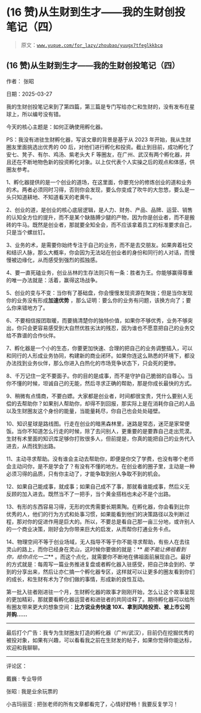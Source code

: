 # (16 赞)从生财到生才——我的生财创投笔记（四）

> 原文：[`www.yuque.com/for_lazy/zhoubao/yuugx7tfeglkkbcq`](https://www.yuque.com/for_lazy/zhoubao/yuugx7tfeglkkbcq)

## (16 赞)从生财到生才——我的生财创投笔记（四）

作者： 张昭

日期：2025-03-27

我的生财创投笔记来到了第四篇，第三篇是专门写给亦仁和生财的，没有发布在星球上，所以编号没有错。

今天的核心主题是：如何正确使用孵化器。

PS：我没有进驻生财孵化器，写该文章的背景是基于从 2023 年开始，我从生财圈友里面挑选出优秀的 00 后，对他们进行孵化和投资。截止到目前，成功孵化了安七、凳子、有尔、鸡汤、紫老头大 F 等圈友，在广州、武汉有两个孵化器，并且还在不断地物色新的投资孵化对象。以上仅代表个人实操之后的观点和体感，供圈友参考。

1、孵化器提供的是一个创业的道场，在这里面，你要充分的修炼创业的道和业务的术。两者必须同时习得，否则你会发现，要么你变成了吹牛的大忽悠，要么是一头只知道耕地、不知道看天的老黄牛。

2、创业的道，是创业的核心底层逻辑，是人力、财务、产品、品牌、运营、销售的认知全方位的提升，而不是某个缺胳膊少腿的产物，因为你是创业者，而不是搬砖的牛马。既然是创业者，那就要全知全会，而不应该拿着员工的标准要求自己，只是当个螺丝钉。

3、业务的术，是需要你始终专注于自己的业务，而不是去交朋友。如果奔着社交和结识人脉，那么大概率，你会因为无法站在创业者的身份和同行的人对话，而慢慢被边缘化，从而感受到强烈的孤独感。

4、要一直死磕业务，创业丛林的生存法则只有一条：胜者为王。你能够赢得尊重的唯一办法就是：活着，赢得这场战争。

5、创业的变与不变：当你有了基础盘，你会慢慢发现资源在聚拢；但是当你发现你的业务没有形成**加速优势** ，那么证明：要么你的业务有问题，该换方向了；要么你来错地方了。

6、不要相信报团取暖，而要搞清楚你的独特价值，如果你不够优秀，业务不够突出，你只会更容易感受到大自然优胜劣汰的残忍，因为谁也不愿意把自己的业务交给不靠谱的合作伙伴。

7、孵化器是一个小的生态，你要更加快速、合理的把自己的业务调整插入，可以和同行的人形成业务协同，构建新的商业闭环。如果你连这么熟悉的环境下，都没办法找到业务伙伴，那么你进入白热化的市场竞争状态下，只会死的更惨。

8、千万记住一定不要面子。你的目的是成事，而不是守护自己脆弱的自尊心。当你不懂的时候，坦诚自己的无能，然后寻求正确的帮助，那是你成长最快的方式。

9、稍微有点情商，不要白嫖。大家都是创业者，时间都很宝贵，凭什么要别人无偿的去帮助你？如果别人帮助你，却得不到回报，那实际上是在消耗你自己的人品以及生财圈友这个身份的能量，当能量耗尽，你自己也会处处碰壁。

10、知识星球是路线图。行走在创业的暗黑森林里，迷路是常态，迷茫是家常便饭。当你不知道怎么行走的时候，除了去问别人，更重要的是要靠自己走出荒漠。生财有术里面的知识库足够你打败很多人，但前提是，你真的能把自己的业务代入进去，从而找到出路。

11、主动寻求帮助。没有谁会主动去帮助你，即便是你交了学费，也没有哪个老师会主动问你，是不是学会了？有没有不懂的地方。在创业者的圈子里，主动是一种必须习得的品质，只有你主动了，才能争取到别人争取不到的机会。

12、如果自己能成事，就成事；如果自己成不了事，那就看谁能成事，然后义无反顾的加入进去。既然当不了一把手，当个黄金搭档也未必不是个出路。

13、有形的东西容易习得，无形的优秀需要长期熏陶。在孵化器，你会看到比你优秀的人，他们的行为方式和处事习惯，如果能看到他们的决策路径以及判断过程，那对你的促进作用是巨大的。所以，不要总是看自己那一亩三分地，或许别人的一个商业决策，刚好会为你带来巨大的启发，从而帮你打通业务卡点。

14、物理空间不等于创业场域，无人指导不等于你不能寻求帮助，有些人在去往灵山的路上，而你已经身在灵山，这时候你要做的就是：** *能不能让佛祖看到你，给你点化一二***
。而这个点化，就需要你不断地在佛祖面前展现自己。最好的方式就是：每周写一篇业务推进复盘或者孵化器入驻感受，把自己体会到的、学到的分享出来，然后让亦仁搞一个孵化器专区，这样就可以让更多的圈友看到你们的成长，和生财有术为了你们做的事情，形成新的良性互动。

第一批入驻者刚进驻一个月，生财孵化器的故事才刚刚开始，怎么让这个故事呈现的更加精彩，那就要看孵化器运营者和进驻者的共同诠释了。期待孵化器可以给所有圈友带来更大的想象空间：**比方说业务快速 10X、拿到风险投资、被上市公司并购......**

**  **

最后打个广告：我专为生财圈友打造的孵化器（广州/武汉），目前仍在挖掘优秀的被投对象，如果有兴趣，可以看看我之前在生财发的帖子，如果你觉得你能达标，欢迎和我聊聊。

* * *

评论区：

戴巍 : 专业导师

张昭 : 我是业余玩票的

小吉玛丽亚 : 把张老师的所有文章都看完了，心情好舒畅！我要反复学习！